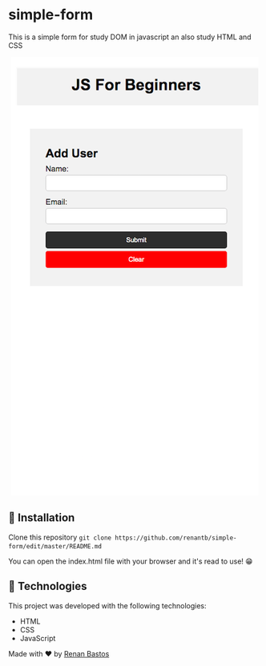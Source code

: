 # simple-form
This is a simple form for study DOM in javascript an also study HTML and CSS

<p align="center" >
<img src="img.png">
</p>
  
## 👷‍ Installation
Clone this repository
```git clone https://github.com/renantb/simple-form/edit/master/README.md  ```

You can open the index.html file with your browser and it's read to use! 😁


## 🚀 Technologies

This project was developed with the following technologies:

- HTML
- CSS
- JavaScript

Made with ♥ by [Renan Bastos](https://github.com/renantb)
